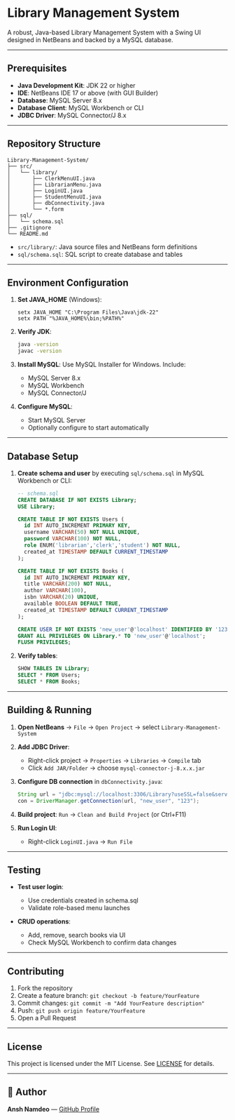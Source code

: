 # Library Management System

A robust, Java-based Library Management System with a Swing UI designed in NetBeans and backed by a MySQL database.

---

## Prerequisites

* **Java Development Kit**: JDK 22 or higher
* **IDE**: NetBeans IDE 17 or above (with GUI Builder)
* **Database**: MySQL Server 8.x
* **Database Client**: MySQL Workbench or CLI
* **JDBC Driver**: MySQL Connector/J 8.x

---

## Repository Structure

```
Library-Management-System/
├── src/
│   └── library/
│       ├── ClerkMenuUI.java
│       ├── LibrarianMenu.java
│       ├── LoginUI.java
│       ├── StudentMenuUI.java
│       ├── dbConnectivity.java
│       └── *.form
├── sql/
│   └── schema.sql
├── .gitignore
└── README.md
```

* `src/library/`: Java source files and NetBeans form definitions
* `sql/schema.sql`: SQL script to create database and tables

---

## Environment Configuration

1. **Set JAVA\_HOME** (Windows):

   ```batch
   setx JAVA_HOME "C:\Program Files\Java\jdk-22"
   setx PATH "%JAVA_HOME%\bin;%PATH%"
   ```

2. **Verify JDK**:

   ```bash
   java -version
   javac -version
   ```

3. **Install MySQL**: Use MySQL Installer for Windows. Include:

   * MySQL Server 8.x
   * MySQL Workbench
   * MySQL Connector/J

4. **Configure MySQL**:

   * Start MySQL Server
   * Optionally configure to start automatically

---

## Database Setup

1. **Create schema and user** by executing `sql/schema.sql` in MySQL Workbench or CLI:

   ```sql
   -- schema.sql
   CREATE DATABASE IF NOT EXISTS Library;
   USE Library;

   CREATE TABLE IF NOT EXISTS Users (
     id INT AUTO_INCREMENT PRIMARY KEY,
     username VARCHAR(50) NOT NULL UNIQUE,
     password VARCHAR(100) NOT NULL,
     role ENUM('librarian','clerk','student') NOT NULL,
     created_at TIMESTAMP DEFAULT CURRENT_TIMESTAMP
   );

   CREATE TABLE IF NOT EXISTS Books (
     id INT AUTO_INCREMENT PRIMARY KEY,
     title VARCHAR(200) NOT NULL,
     author VARCHAR(100),
     isbn VARCHAR(20) UNIQUE,
     available BOOLEAN DEFAULT TRUE,
     created_at TIMESTAMP DEFAULT CURRENT_TIMESTAMP
   );

   CREATE USER IF NOT EXISTS 'new_user'@'localhost' IDENTIFIED BY '123';
   GRANT ALL PRIVILEGES ON Library.* TO 'new_user'@'localhost';
   FLUSH PRIVILEGES;
   ```

2. **Verify tables**:

   ```sql
   SHOW TABLES IN Library;
   SELECT * FROM Users;
   SELECT * FROM Books;
   ```

---

## Building & Running

1. **Open NetBeans** → `File` → `Open Project` → select `Library-Management-System`
2. **Add JDBC Driver**:

   * Right-click project → `Properties` → `Libraries` → `Compile` tab
   * Click `Add JAR/Folder` → choose `mysql-connector-j-8.x.x.jar`
3. **Configure DB connection** in `dbConnectivity.java`:

   ```java
   String url = "jdbc:mysql://localhost:3306/Library?useSSL=false&serverTimezone=UTC";
   con = DriverManager.getConnection(url, "new_user", "123");
   ```
4. **Build project**: `Run` → `Clean and Build Project` (or Ctrl+F11)
5. **Run Login UI**:

   * Right-click `LoginUI.java` → `Run File`

---

## Testing

* **Test user login**:

  * Use credentials created in schema.sql
  * Validate role-based menu launches
* **CRUD operations**:

  * Add, remove, search books via UI
  * Check MySQL Workbench to confirm data changes

---

## Contributing

1. Fork the repository
2. Create a feature branch: `git checkout -b feature/YourFeature`
3. Commit changes: `git commit -m "Add YourFeature description"`
4. Push: `git push origin feature/YourFeature`
5. Open a Pull Request

---

## License

This project is licensed under the MIT License. See [LICENSE](LICENSE) for details.

---

## 👤 Author

**Ansh Namdeo** — [GitHub Profile](https://github.com/anshnamdeo02)
